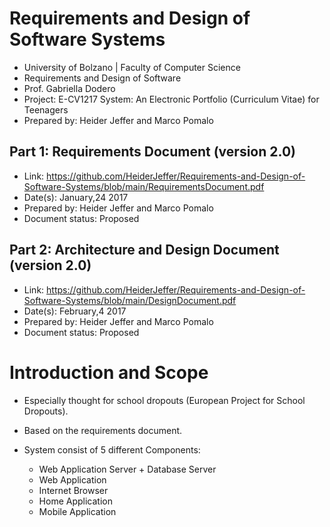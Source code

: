 # Requirements and Design of Software Systems
* University of Bolzano | Faculty of Computer Science
* Requirements and Design of Software
* Prof. Gabriella Dodero
* Project: E-CV1217 System: An Electronic Portfolio (Curriculum Vitae) for Teenagers
* Prepared by: Heider Jeffer and Marco Pomalo

## Part 1: Requirements Document (version 2.0)
* Link: https://github.com/HeiderJeffer/Requirements-and-Design-of-Software-Systems/blob/main/RequirementsDocument.pdf
* Date(s): January,24 2017
* Prepared by: Heider Jeffer and Marco Pomalo
* Document status: Proposed

## Part 2: Architecture and Design Document (version 2.0)
* Link: https://github.com/HeiderJeffer/Requirements-and-Design-of-Software-Systems/blob/main/DesignDocument.pdf
* Date(s): February,4 2017
* Prepared by: Heider Jeffer and Marco Pomalo
* Document status: Proposed

# Introduction and Scope
- Especially thought for school dropouts
(European Project for School Dropouts).

- Based on the requirements document.

- System consist of 5 different Components:
	- Web Application Server + Database Server
	- Web Application
	- Internet Browser
	- Home Application
	- Mobile Application